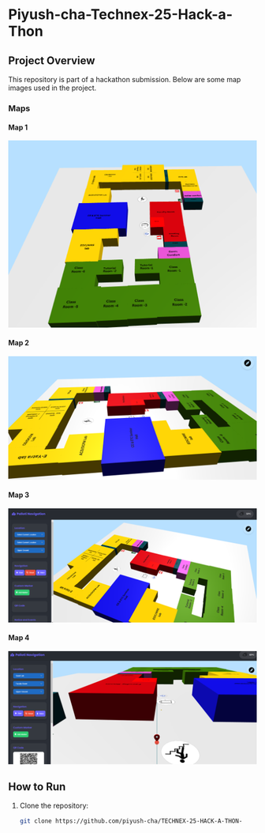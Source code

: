# Piyush-cha-Technex-25-Hack-a-Thon

## Project Overview
This repository is part of a hackathon submission. Below are some map images used in the project.

### Maps
#### Map 1
![Map 1](./public/map1.png)

#### Map 2
![Map 2](./public/map2.png)

#### Map 3
![Map 3](./public/Screenshot%202025-01-21%20102555.png)

#### Map 4
![Map 4](./public/Screenshot%202025-01-21%20102710.png)


## How to Run
1. Clone the repository:
   ```bash
   git clone https://github.com/piyush-cha/TECHNEX-25-HACK-A-THON-